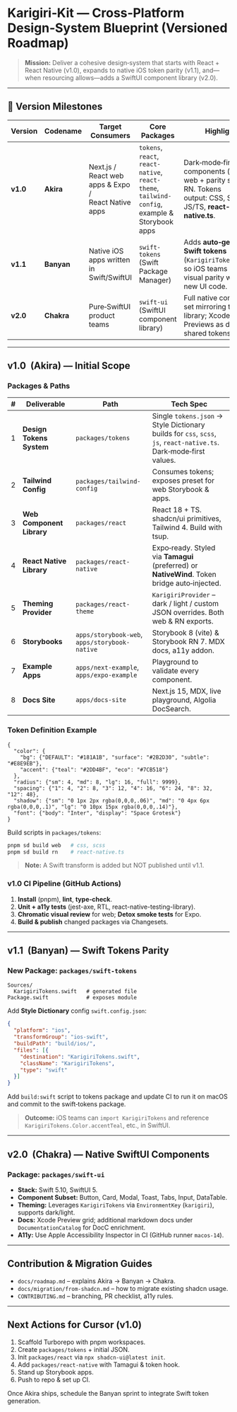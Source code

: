 # Karigiri‑Kit — Cross‑Platform Design‑System Blueprint (Versioned Roadmap)

> **Mission:** Deliver a cohesive design‑system that starts with React + React Native (v1.0), expands to native iOS token parity (v1.1), and—when resourcing allows—adds a SwiftUI component library (v2.0).

---

## 🚀  Version Milestones

| Version  | Codename   | Target Consumers                                    | Core Packages                                                                                 | Highlights                                                                                                            |
| -------- | ---------- | --------------------------------------------------- | --------------------------------------------------------------------------------------------- | --------------------------------------------------------------------------------------------------------------------- |
| **v1.0** | **Akira**  | Next.js / React web apps & Expo / React Native apps | `tokens`, `react`, `react-native`, `react-theme`, `tailwind-config`, example & Storybook apps | Dark‑mode‑first components (≥ 30) on web + parity subset on RN. Tokens output: CSS, SCSS, JS/TS, **react-native.ts**. |
| **v1.1** | **Banyan** | Native iOS apps written in Swift/SwiftUI            | `swift-tokens` (Swift Package Manager)                                                        | Adds **auto‑generated Swift tokens** (`KarigiriTokens.swift`) so iOS teams gain visual parity without new UI code.    |
| **v2.0** | **Chakra** | Pure‑SwiftUI product teams                          | `swift-ui` (SwiftUI component library)                                                        | Full native component set mirroring the React library; Xcode Previews as docs; shared tokens + a11y.                  |

---

## v1.0  (Akira) — Initial Scope

### Packages & Paths

| # | Deliverable               | Path                                          | Tech Spec                                                                                                          |
| - | ------------------------- | --------------------------------------------- | ------------------------------------------------------------------------------------------------------------------ |
| 1 | **Design Tokens System**  | `packages/tokens`                             | Single `tokens.json` → Style Dictionary builds for `css`, `scss`, `js`, `react-native.ts`. Dark‑mode‑first values. |
| 2 | **Tailwind Config**       | `packages/tailwind-config`                    | Consumes tokens; exposes preset for web Storybook & apps.                                                          |
| 3 | **Web Component Library** | `packages/react`                              | React 18 + TS. shadcn/ui primitives, Tailwind 4. Build with tsup.                                                  |
| 4 | **React Native Library**  | `packages/react-native`                       | Expo‑ready. Styled via **Tamagui** (preferred) or **NativeWind**. Token bridge auto‑injected.                      |
| 5 | **Theming Provider**      | `packages/react-theme`                        | `KarigiriProvider` – dark / light / custom JSON overrides. Both web & RN exports.                                  |
| 6 | **Storybooks**            | `apps/storybook-web`, `apps/storybook-native` | Storybook 8 (vite) & Storybook RN 7. MDX docs, a11y addon.                                                         |
| 7 | **Example Apps**          | `apps/next-example`, `apps/expo-example`      | Playground to validate every component.                                                                            |
| 8 | **Docs Site**             | `apps/docs-site`                              | Next.js 15, MDX, live playground, Algolia DocSearch.                                                               |

### Token Definition Example

```jsonc
{
  "color": {
    "bg": {"DEFAULT": "#181A1B", "surface": "#2B2D30", "subtle": "#E8E9EB"},
    "accent": {"teal": "#2DD4BF", "eco": "#7CB518"}
  },
  "radius": {"sm": 4, "md": 8, "lg": 16, "full": 9999},
  "spacing": {"1": 4, "2": 8, "3": 12, "4": 16, "6": 24, "8": 32, "12": 48},
  "shadow": {"sm": "0 1px 2px rgba(0,0,0,.06)", "md": "0 4px 6px rgba(0,0,0,.1)", "lg": "0 10px 15px rgba(0,0,0,.14)"},
  "font": {"body": "Inter", "display": "Space Grotesk"}
}
```

Build scripts in `packages/tokens`:

```bash
pnpm sd build web   # css, scss
pnpm sd build rn    # react-native.ts
```

> **Note:** A Swift transform is added but NOT published until v1.1.

### v1.0 CI Pipeline (GitHub Actions)

1. **Install** (pnpm), **lint**, **type‑check**.
2. **Unit + a11y tests** (jest-axe, RTL, react-native-testing-library).
3. **Chromatic visual review** for web; **Detox smoke tests** for Expo.
4. **Build & publish** changed packages via Changesets.

---

## v1.1  (Banyan) — Swift Tokens Parity

### New Package: `packages/swift-tokens`

```
Sources/
  KarigiriTokens.swift   # generated file
Package.swift            # exposes module
```

Add **Style Dictionary** config `swift.config.json`:

```json
{
  "platform": "ios",
  "transformGroup": "ios-swift",
  "buildPath": "build/ios/",
  "files": [{
    "destination": "KarigiriTokens.swift",
    "className": "KarigiriTokens",
    "type": "swift"
  }]
}
```

Add `build:swift` script to tokens package and update CI to run it on macOS and commit to the swift‑tokens package.

> **Outcome:** iOS teams can `import KarigiriTokens` and reference `KarigiriTokens.Color.accentTeal`, etc., in SwiftUI.

---

## v2.0  (Chakra) — Native SwiftUI Components

### Package: `packages/swift-ui`

* **Stack:** Swift 5.10, SwiftUI 5.
* **Component Subset:** Button, Card, Modal, Toast, Tabs, Input, DataTable.
* **Theming:** Leverages `KarigiriTokens` via `EnvironmentKey` (`karigiri`), supports dark/light.
* **Docs:** Xcode Preview grid; additional markdown docs under `DocumentationCatalog` for DocC enrichment.
* **A11y:** Use Apple Accessibility Inspector in CI (GitHub runner `macos-14`).

---

## Contribution & Migration Guides

* `docs/roadmap.md` – explains Akira → Banyan → Chakra.
* `docs/migration/from-shadcn.md` – how to migrate existing shadcn usage.
* `CONTRIBUTING.md` – branching, PR checklist, a11y rules.

---

## Next Actions for Cursor (v1.0)

1. Scaffold Turborepo with pnpm workspaces.
2. Create `packages/tokens` + initial JSON.
3. Init `packages/react` via `npx shadcn-ui@latest init`.
4. Add `packages/react-native` with Tamagui & token hook.
5. Stand up Storybook apps.
6. Push to repo & set up CI.

Once Akira ships, schedule the Banyan sprint to integrate Swift token generation.
